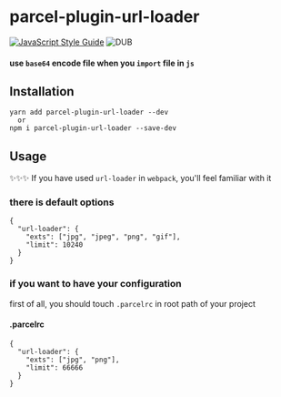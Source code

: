 # parcel-plugin-url-loader  
[![JavaScript Style Guide](https://img.shields.io/badge/code_style-standard-brightgreen.svg)](https://standardjs.com) 
![DUB](https://img.shields.io/dub/l/vibe-d.svg)
  

#### use `base64` encode file when you `import` file in `js`    

## Installation
```
yarn add parcel-plugin-url-loader --dev
  or
npm i parcel-plugin-url-loader --save-dev
```


## Usage

✨✨✨ If you have used `url-loader` in `webpack`, you'll feel familiar with it  

### there is default options  
```
{
  "url-loader": {
    "exts": ["jpg", "jpeg", "png", "gif"],
    "limit": 10240
  }
}
```  

### if you want to have your configuration  

first of all, you should touch `.parcelrc` in root path of your project  

#### .parcelrc
```
{
  "url-loader": {
    "exts": ["jpg", "png"],
    "limit": 66666
  }
}

```
